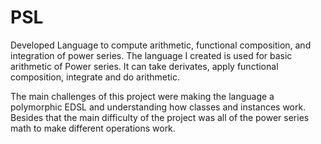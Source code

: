 # PSL

Developed Language to compute arithmetic, functional composition, and integration of power series.
The language I created is used for basic arithmetic of Power series. It can take derivates,
apply functional composition, integrate and do arithmetic.

The main challenges of this project were making the language a polymorphic EDSL and understanding how classes and instances work. 
Besides that the main difficulty of the project was all of the power series math to make different operations work.
